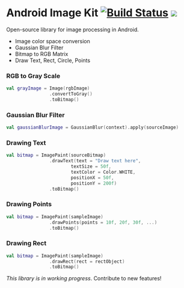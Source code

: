 
# Android Image Kit [![Build Status](https://travis-ci.org/jeziellago/android-image-kit.svg?branch=master)](https://travis-ci.org/jeziellago/android-image-kit) [![](https://jitpack.io/v/jeziellago/android-image-kit.svg)](https://jitpack.io/#jeziellago/android-image-kit)
Open-source library for image processing in Android.

- Image color space conversion
- Gaussian Blur Filter
- Bitmap to RGB Matrix
- Draw Text, Rect, Circle, Points

### RGB to Gray Scale
```kotlin
val grayImage = Image(rgbImage)
                .convertToGray()
                .toBitmap()
```

### Gaussian Blur Filter
```kotlin
val gaussianBlurImage = GaussianBlur(context).apply(sourceImage)
```

### Drawing Text
```kotlin
val bitmap = ImagePaint(sourceBitmap)
                .drawText(text = "Draw text here",
                        textSize = 50f,
                        textColor = Color.WHITE,
                        positionX = 50f,
                        positionY = 200f)
                .toBitmap()
```
### Drawing Points
```kotlin
val bitmap = ImagePaint(sampleImage)
                .drawPoints(points = 10f, 20f, 30f, ...)
                .toBitmap()
```

### Drawing Rect
```kotlin
val bitmap = ImagePaint(sampleImage)
                .drawRect(rect = rectObject)
                .toBitmap()
```

_This library is in working progress_. Contribute to new features!
